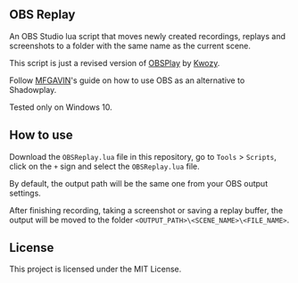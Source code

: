## OBS Replay

An OBS Studio lua script that moves newly created recordings, replays and screenshots to a folder with the same name as the current scene.

This script is just a revised version of [OBSPlay](https://obsproject.com/forum/resources/obsplay-nvidia-shadowplay-alternative.1326/) by [Kwozy](https://obsproject.com/forum/members/kwozy.337414/).

Follow [MFGAVIN](https://github.com/MFGAVIN/OBS-Alternative-to-Shadowplay)'s guide on how to use OBS as an alternative to Shadowplay.

Tested only on Windows 10.

## How to use

Download the `OBSReplay.lua` file in this repository, go to `Tools` > `Scripts`, click on the `+` sign and select the `OBSReplay.lua` file.

By default, the output path will be the same one from your OBS output settings.

After finishing recording, taking a screenshot or saving a replay buffer, the output will be moved to the folder `<OUTPUT_PATH>\<SCENE_NAME>\<FILE_NAME>`.

## License

This project is licensed under the MIT License.
